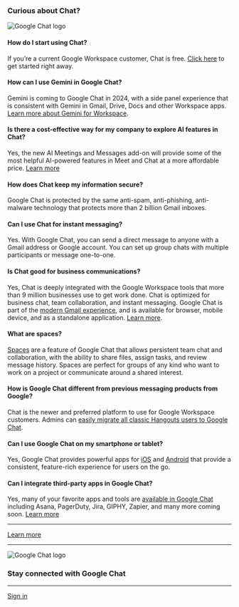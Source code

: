 ### Curious about Chat?

![Google Chat logo](https://storage.googleapis.com/googwebreview.appspot.com/grow-ext-cloud-images-uploads/7uffzv9dk4sn-3AGQhN7F5iM9hgQbWZyjdJ-a35197566d3cb8e25a7c504fd01fe29b-ChatBrandMark_50D62649.svg)

#### How do I start using Chat?

If you’re a current Google Workspace customer, Chat is free. [Click here](https://chat.google.com/download/) to get started right away.

#### How can I use Gemini in Google Chat?

Gemini is coming to Google Chat in 2024, with a side panel experience that is consistent with Gemini in Gmail, Drive, Docs and other Workspace apps. [Learn more about Gemini for Workspace](https://workspace.google.com/solutions/ai/).

#### Is there a cost-effective way for my company to explore AI features in Chat?

Yes, the new AI Meetings and Messages add-on will provide some of the most helpful AI-powered features in Meet and Chat at a more affordable price. [Learn more](https://support.google.com/a/answer/14700766?hl=en)

#### How does Chat keep my information secure?

Google Chat is protected by the same anti-spam, anti-phishing, anti-malware technology that protects more than 2 billion Gmail inboxes.

#### Can I use Chat for instant messaging?

Yes. With Google Chat, you can send a direct message to anyone with a Gmail address or Google account. You can set up group chats with multiple participants or message one-to-one.

#### Is Chat good for business communications?

Yes, Chat is deeply integrated with the Google Workspace tools that more than 9 million businesses use to get work done. Chat is optimized for business chat, team collaboration, and instant messaging. Google Chat is part of the [modern Gmail experience](https://support.google.com/mail/answer/11555490?hl=en), and is available for browser, mobile device, and as a standalone application. [Learn more](https://workspace.google.com/products/chat/business-features/).

#### What are spaces?

[Spaces](https://support.google.com/chat/answer/7659784?hl=en) are a feature of Google Chat that allows persistent team chat and collaboration, with the ability to share files, assign tasks, and review message history. Spaces are perfect for groups of any kind who want to work on a project or communicate around a shared interest.

#### How is Google Chat different from previous messaging products from Google?

Chat is the newer and preferred platform to use for Google Workspace customers. Admins can [easily migrate all classic Hangouts users to Google Chat](https://gsuiteupdates.googleblog.com/2020/06/migrate-your-users-from-classic-hangouts-to-chat.html).

#### Can I use Google Chat on my smartphone or tablet?

Yes, Google Chat provides powerful apps for [iOS](https://apps.apple.com/us/app/google-chat/id1163852619) and [Android](https://play.google.com/store/apps/details?id=com.google.android.apps.dynamite) that provide a consistent, feature-rich experience for users on the go.

#### Can I integrate third-party apps in Google Chat?

Yes, many of your favorite apps and tools are [available in Google Chat](https://support.google.com/chat/answer/7655820?hl=en) including Asana, PagerDuty, Jira, GIPHY, Zapier, and many more coming soon. [Learn more](https://workspace.google.com/integrations/)

---



[Learn more](https://support.google.com/chat?hl=en#topic=7649316)

---



![Google Chat logo](https://storage.googleapis.com/googwebreview.appspot.com/grow-ext-cloud-images-uploads/7uffzv9dk4sn-3AGQhN7F5iM9hgQbWZyjdJ-a35197566d3cb8e25a7c504fd01fe29b-ChatBrandMark_50D62649.svg)

### Stay connected with Google Chat

---



[Sign in](https://accounts.google.com/ServiceLogin?continue=https://chat.google.com/?referrer=2&ec=wgc-chat-footer-signin)
